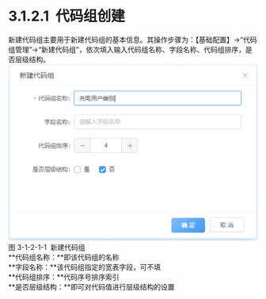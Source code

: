 # 3.1.2.1  代码组创建

新建代码组主要用于新建代码组的基本信息。其操作步骤为：【基础配置】→“代码组管理”→“新建代码组”，依次填入输入代码组名称、字段名称、代码组排序，是否层级结构。<br />![](<../../assets/images/(57).png#height=269&width=380>)<br />图 3-1-2-1-1  新建代码组<br />**代码组名称：**即该代码组的名称<br />**字段名称：**该代码组指定的宽表字段，可不填<br />**代码组排序：**代码序号排序索引<br />**是否层级结构：**即可对代码值进行层级结构的设置
<a name="PIE9w"></a>
